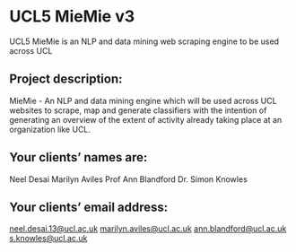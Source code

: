 # UCL5 MieMie v3 
 UCL5 MieMie is an NLP and data mining web scraping engine to be used across UCL
 
## Project description: 
MieMie - An NLP and data mining engine which will be used across UCL websites to scrape, map and generate classifiers with the intention of generating an overview of the extent of activity already taking place at an organization like UCL.

## Your clients’ names are: 
Neel Desai
Marilyn Aviles
Prof Ann Blandford
Dr. Simon Knowles

## Your clients’ email address: 
neel.desai.13@ucl.ac.uk
marilyn.aviles@ucl.ac.uk
ann.blandford@ucl.ac.uk
s.knowles@ucl.ac.uk
